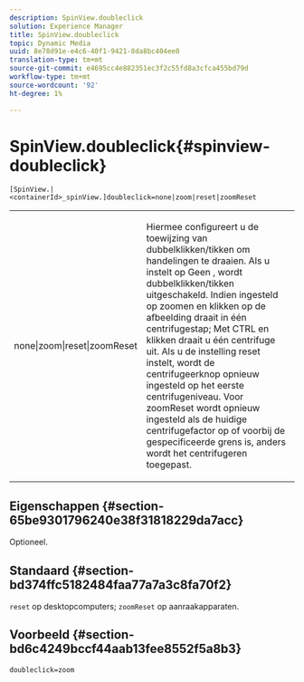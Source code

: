 ```yaml
---
description: SpinView.doubleclick
solution: Experience Manager
title: SpinView.doubleclick
topic: Dynamic Media
uuid: 8e78d91e-e4c6-40f1-9421-8da8bc404ee0
translation-type: tm+mt
source-git-commit: e4695cc4e882351ec3f2c55fd8a3cfca455bd79d
workflow-type: tm+mt
source-wordcount: '92'
ht-degree: 1%

---
```



# SpinView.doubleclick{#spinview-doubleclick}

`[SpinView.|<containerId>_spinView.]doubleclick=none|zoom|reset|zoomReset`

<table id="table_2D828A5750644B9CB95A2989C36F15F1"> 
 <tbody> 
  <tr> 
   <td colname="col1"> <p> <span class="codeph"> none|zoom|reset|zoomReset  </span> </p> </td> 
   <td colname="col2"> <p> Hiermee configureert u de toewijzing van dubbelklikken/tikken om handelingen te draaien. Als u instelt op <span class="codeph"> Geen </span>, wordt dubbelklikken/tikken uitgeschakeld. Indien ingesteld op <span class="codeph"> zoomen </span> en klikken op de afbeelding draait in één centrifugestap; Met CTRL en klikken draait u één centrifuge uit. Als u de instelling <span class="codeph"> reset </span> instelt, wordt de centrifugeerknop opnieuw ingesteld op het eerste centrifugeniveau. Voor <span class="codeph"> zoomReset </span> wordt opnieuw ingesteld als de huidige centrifugefactor op of voorbij de gespecificeerde grens is, anders wordt het centrifugeren toegepast. </p> </td> 
  </tr> 
 </tbody> 
</table>

## Eigenschappen {#section-65be9301796240e38f31818229da7acc}

Optioneel.

## Standaard {#section-bd374ffc5182484faa77a7a3c8fa70f2}

`reset` op desktopcomputers;  `zoomReset` op aanraakapparaten.

## Voorbeeld {#section-bd6c4249bccf44aab13fee8552f5a8b3}

`doubleclick=zoom`
